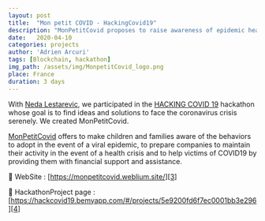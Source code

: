 ```yaml
---
layout: post
title:  "Mon petit COVID - HackingCovid19"
description: "MonPetitCovid proposes to raise awareness of epidemic health risks in schools, businesses and help the victims of covid19"
date:   2020-04-10
categories: projects
author: 'Adrien Arcuri'
tags: [Blockchain, hackathon]
img_path: /assets/img/MonpetitCovid_logo.png
place: France
duration: 3 days
---
```


With [Neda Lestarevic][1], we participated in the [HACKING COVID 19][2] hackathon whose goal is to find ideas and solutions to face the coronavirus crisis serenely. We created MonPetitCovid.

[MonPetitCovid][3] offers to make children and families aware of the behaviors to adopt in the event of a viral epidemic, to prepare companies to maintain their activity in the event of a health crisis and to help victims of COVID19 by providing them with financial support and assistance.


🔗 WebSite : [https://monpetitcovid.weblium.site/][3]

🔗 HackathonProject page : [https://hackcovid19.bemyapp.com/#/projects/5e9200fd6f7ec0001bb3e296][4]

[1]: https://www.linkedin.com/in/neda-lestarevic10/
[2]: https://hackingcovid19.fr/
[3]: https://monpetitcovid.weblium.site/
[4]: https://hackcovid19.bemyapp.com/#/projects/5e9200fd6f7ec0001bb3e296
